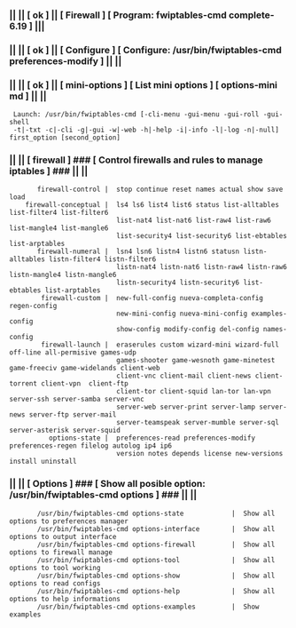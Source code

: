 ### || || [ ok ] || [ Firewall ] [ Program: fwiptables-cmd complete-6.19 ] |||
### || || [ ok ] || [ Configure ] [ Configure: /usr/bin/fwiptables-cmd preferences-modify ] || ||
### || || [ ok ] || [ mini-options ] [ List mini options ] [ options-mini md ] || ||
     Launch: /usr/bin/fwiptables-cmd [-cli-menu -gui-menu -gui-roll -gui-shell                                                
     -t|-txt -c|-cli -g|-gui -w|-web -h|-help -i|-info -l|-log -n|-null] first_option [second_option]              
### || || [ firewall ]  ### [  Control firewalls and rules to manage iptables ] ### || ||                      
           firewall-control |  stop continue reset names actual show save load                                  
        firewall-conceptual |  ls4 ls6 list4 list6 status list-alltables list-filter4 list-filter6              
                               list-nat4 list-nat6 list-raw4 list-raw6 list-mangle4 list-mangle6                
                               list-security4 list-security6 list-ebtables list-arptables                       
           firewall-numeral |  lsn4 lsn6 listn4 listn6 statusn listn-alltables listn-filter4 listn-filter6      
                               listn-nat4 listn-nat6 listn-raw4 listn-raw6 listn-mangle4 listn-mangle6          
                               listn-security4 listn-security6 list-ebtables list-arptables                     
            firewall-custom |  new-full-config nueva-completa-config regen-config                               
                               new-mini-config nueva-mini-config examples-config                                
                               show-config modify-config del-config names-config                                
            firewall-launch |  eraserules custom wizard-mini wizard-full off-line all-permisive games-udp       
                               games-shooter game-wesnoth game-minetest game-freeciv game-widelands client-web  
                               client-vnc client-mail client-news client-torrent client-vpn  client-ftp         
                               client-tor client-squid lan-tor lan-vpn server-ssh server-samba server-vnc       
                               server-web server-print server-lamp server-news server-ftp server-mail           
                               server-teamspeak server-mumble server-sql server-asterisk server-squid           
              options-state |  preferences-read preferences-modify preferences-regen filelog autolog ip4 ip6    
                               version notes depends license new-versions install uninstall                     
### || ||  [ Options ]  ### [  Show all posible option: /usr/bin/fwiptables-cmd options ] ### || ||                        
           /usr/bin/fwiptables-cmd options-state            |  Show all options to preferences manager                      
           /usr/bin/fwiptables-cmd options-interface        |  Show all options to output interface                         
           /usr/bin/fwiptables-cmd options-firewall         |  Show all options to firewall manage                          
           /usr/bin/fwiptables-cmd options-tool             |  Show all options to tool working                             
           /usr/bin/fwiptables-cmd options-show             |  Show all options to read configs                             
           /usr/bin/fwiptables-cmd options-help             |  Show all options to help informations                        
           /usr/bin/fwiptables-cmd options-examples         |  Show examples                                                
